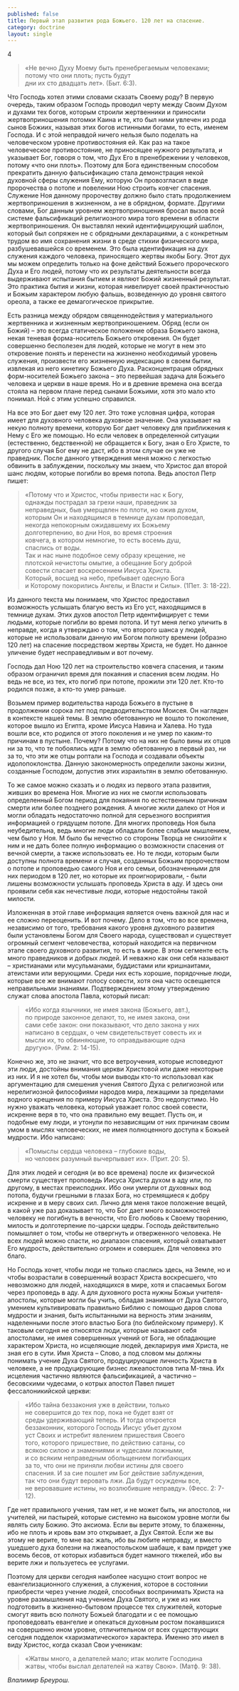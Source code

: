 ```yaml
---
published: false
title: Первый этап развития рода Божьего. 120 лет на спасение.
category: doctrine
layout: single
---
```

4

> «Не вечно Духу Моему быть пренебрегаемым человеками;  
> потому что они плоть; пусть будут  
> дни их сто двадцать лет». (Быт. 6:3).  

Что Господь хотел этими словами сказать Своему роду? В первую очередь, таким образом Господь проводил черту между Своим Духом и духами тех богов, которым строили жертвенники и приносили жертвоприношения потомки Каина и те, кто был ними увлечен из рода сынов Божиих, называя этих богов истинными богами, то есть, именем Господа. И с этой неправдой ничего нельзя было поделать на человеческом уровне противостояния ей. Как раз на такое человеческое противостояние, не приносящее нужного результата, и указывает Бог, говоря о том, что Дух Его в пренебрежении у человеков, потому «что они плоть». Поэтому для Бога единственным способом прекратить данную фальсификацию стала демонстрация некой духовной сферы служения Ему, которую Он провозгласил в виде пророчества о потопе и повелении Ною строить ковчег спасения. Служение Ноя данному пророчеству должно было стать продолжением жертвоприношения в жизненном, а не в обрядном, формате. Другими словами, Бог данным уровнем жертвоприношения бросал вызов всей системе фальсификаций религиозного мира того времени в области жертвоприношения. Он выставлял некий идентифицирующий шаблон, который был сопряжен не с обрядными декларациями, а с конкретным трудом во имя сохранения жизни в среде стихии физического мира, разбушевавшейся со временем. Это была идентификация на дух служения каждого человека, приносящего жертвы якобы Богу. Этот дух мы можем определить только на фоне действий Божьего пророческого Духа и Его людей, потому что их результаты деятельности всегда выдерживают испытания бытием и являют Божий жизненный результат. Это практика бытия и жизни, которая нивелирует своей практичностью и Божьим характером любую фальшь, возведенную до уровня святого ореола, а также ее демагогическое прикрытие.

Есть разница между обрядом священнодействия у материального жертвенника и жизненным жертвоприношением. Обряд (если он Божий) – это всегда статическое положение образа Божьего закона, некая теневая форма-носитель Божьего откровения. Он будет совершенно бесполезен для людей, которые не могут в нем это откровение понять и перенести на жизненно необходимый уровень служения, произвести его жизненную индексацию в своем бытии, извлекая из него кинетику Божьего Духа. Расконцентрация обрядных форм-носителей Божьего закона – это первейшая задача для Божьего человека и церкви в наше время. Но и в древние времена она всегда стояла на первом плане перед сынами Божьими, хотя это мало кто понимал. Ной с этим успешно справился.

На все это Бог дает ему 120 лет. Это тоже условная цифра, которая имеет для духовного человека духовное значение. Она указывает на некую полноту времени, которую Бог дает человеку для приближения к Нему с Его же помощью. Но если человек в определенной ситуации (естественно, бедственной) не обращается к Богу, зная о Его Христе, то другого случая Бог ему не даст, ибо в этом случае он уже не праведник. После данного утверждения меня можно с легкостью обвинить в заблуждении, поскольку мы знаем, что Христос дал второй шанс людям, которые погибли во время потопа. Ведь апостол Петр пишет:

> «Потому что и Христос, чтобы привести нас к Богу,  
> однажды пострадал за грехи наши, праведник за  
> неправедных, быв умерщвлен по плоти, но ожив духом,  
> которым Он и находящимся в темнице духам проповедал,  
> некогда непокорным ожидавшему их Божьему  
> долготерпению, во дни Ноя, во время строения  
> ковчега, в котором немногие, то есть восемь душ,  
> спаслись от воды.  
> Так и нас ныне подобное сему образу крещение, не  
> плотской нечистоты омытие, а обещание Богу доброй  
> совести спасает воскресением Иисуса Христа.  
> Который, восшед на небо, пребывает одесную Бога  
> и Которому покорились Ангелы, и Власти и Силы». (1Пет. 3: 18-22).  

Из данного текста мы понимаем, что Христос предоставил возможность услышать благую весть из Его уст, находящимся в темнице духам. Этих духов апостол Петр идентифицирует с теми людьми, которые погибли во время потопа. И тут меня легко уличить в неправде, когда я утверждаю о том, что второго шанса у людей, которые не использовали данную им Богом полноту времени (образно 120 лет) на спасение посредством жертвы Христа, не будет. Но данное уличение будет несправедливым и вот почему.

Господь дал Ною 120 лет на строительство ковчега спасения, и таким образом ограничил время для покаяния и спасения всем людям. Но ведь не все, из тех, кто погиб при потопе, прожили эти 120 лет. Кто-то родился позже, а кто-то умер раньше.

Возьмем пример водительства народа Божьего в пустыне в продолжении сорока лет под предводительством Моисея. Он нагляден в контексте нашей темы. В землю обетованную не вошло то поколение, которое вышло из Египта, кроме Иисуса Навина и Халева. Но туда вошли все, кто родился от этого поколения и не умер по каким-то причинам в пустыне. Почему? Потому что на них не было вины их отцов ни за то, что те побоялись идти в землю обетованную в первый раз, ни за то, что эти же отцы роптали на Господа и создавали объекты идолопоклонства. Данную закономерность определили законы жизни, созданные Господом, допустив этих израильтян в землю обетованную.

То же самое можно сказать и о людях из первого этапа развития, живших во времена Ноя. Многие из них не смогли использовать определенный Богом период для покаяния по естественным причинам смерти или более позднего рождения. А многие жили далеко от Ноя и могли обладать недостаточно полной для серьезного восприятия информацией о грядущем потопе. Для многих проповедь Ноя была неубедительна, ведь многие люди обладали более слабым мышлением, чем было у Ноя. М было бы нечестно со стороны Творца не снизойти к ним и не дать более полную информацию о возможности спасения от вечной смерти, а также использовать ее. Но те люди, которым были доступны полнота времени и случая, созданных Божьим пророчеством о потопе и проповедью самого Ноя и его семьи, обозначенными для них периодом в 120 лет, но которые их проигнорировали, - были лишены возможности услышать проповедь Христа в аду. И здесь они проявили себя как нечестивые люди, которые недостойны такой милости.

Изложенная в этой главе информация является очень важной для нас и ее сложно переоценить. И вот почему. Дело в том, что во все времена, независимо от того, требования какого уровня духовного развития были установлены Богом для Своего народа, существовал и существует огромный сегмент человечества, который находится на первичном этапе своего духовного развития, то есть в мире. В этом сегменте есть много праведников и добрых людей. И неважно как они себя называют – христианами или мусульманами, буддистами или кришнаитами, атеистами или верующими. Среди них есть хорошие, порядочные люди, которые все же внимают голосу совести, хотя она часто освещается неправильными знаниями. Подтверждением этому утверждению служат слова апостола Павла, который писал:

> «Ибо когда язычники, не имея закона (Божьего, авт.),  
> по природе законное делают, то, не имея закона, они  
> сами себе закон: они показывают, что дело закона у них  
> написано в сердцах, о чем свидетельствует совесть их и  
> мысли их, то обвиняющие, то оправдывающие одна  
> другую». (Рим. 2: 14-15).  

Конечно же, это не значит, что все ветроучения, которые исповедуют эти люди, достойны внимания церкви Христовой или даже некоторые из них. И я не хотел бы, чтобы мои выводы кто-то использовал как аргументацию для смешения учения Святого Духа с религиозной или нерелигиозной философиями народов мира, лежащими за пределами водного крещения по примеру Иисуса Христа. Это недопустимо. Но нужно уважать человека, который уважает голос своей совести, искренне веря в то, что она правильно ему вещает. Пусть он, и подобные ему люди, и утонули по независящим от них причинам своим умом в мыслях человеческих, не имея полноценного доступа к Божьей мудрости. Ибо написано:

> «Помыслы сердца человека – глубокие воды,  
> но человек разумный вычерпывает их». (Прит. 20: 5).  

Для этих людей и сегодня (и во все времена) после их физической смерти существует проповедь Иисуса Христа духом в аду или, по другому, в местах преисподних. Ибо они умерли от духовных вод потопа, будучи грешными в глазах Бога, но стремящиеся к добру искренне и в меру своих сил. Лично для меня такое положение вещей, в какой уже раз доказывает то, что Бог дает много возможностей человеку не погибнуть в вечности, что Его любовь к Своему творению, милость и долготерпение по-царски щедры. Господь действительно помышляет о том, чтобы не отвергнуть и отверженного человека. Не всех людей можно спасти, но диапазон спасения, который охватывает Его мудрость, действительно огромен и совершен. Для человека это благо.

Но Господь хочет, чтобы люди не только спаслись здесь, на Земле, но и чтобы возрастали в совершенный возраст Христа воскресшего, что невозможно для людей, находящихся в мире, хотя и спасаемых Богом через проповедь в аду. А для духовного роста нужны Божьи учителя-апостолы, которые могли бы учить, обладая знаниями от Духа Святого, умением культивировать правильно Библию с помощью даров слова мудрости и знания, быть испытанными на верность этим знаниям, наделенными после этого властью Бога (по библейскому примеру). К таковым сегодня не относятся люди, которые называют себя апостолами, не имея совершенных учений от Бога, не обладающие характером Христа, но исцеляющие людей, декларируя имя Христа, не зная его в сути. Имя Христа – Слово, а под словом мы должны понимать учение Духа Святого, продуцирующие личность Христа в человеке, а не продуцирующие бизнес лжеапостолов типа М-тяна. Их исцеления частично являются фальсификацией, а частично – бесовскими чудесами, о котрых апостол Павел пишет фессалоникийской церкви:

> «Ибо тайна беззакония уже в действии, только  
> не совершится до тех пор, пока не будет взят от  
> среды удерживающий теперь. И тогда откроется  
> беззаконник, которого Господь Иисус убьет духом  
> уст Своих и истребит явлением пришествия Своего  
> того, которого пришествие, по действию сатаны, со  
> всякою силою и знамениями и чудесами ложными,  
> и со всяким неправедным обольщением погибающих  
> за то, что они не приняли любви истины для своего  
> спасения. И за сие пошлет им Бог действие заблуждения,  
> так что они будут веровать лжи. Да будут осуждены все,  
> не веровавшие истины, но возлюбившие неправду». (Фесс. 2: 7-12).  

Где нет правильного учения, там нет, и не может быть, ни апостолов, ни учителей, ни пастырей, которые системно на высоком уровне могли бы являть силу Божию. Это аксиома. Если вы верите этому, то блаженны, ибо не плоть и кровь вам это открывает, а Дух Святой. Если же вы этому не верите, то мне вас жаль, ибо вы любите неправду, и вместо ушедшего духа болезни на лжеапостольском шабаше, к вам придет уже восемь бесов, от которых избавиться будет намного тяжелей, ибо вы верите лжи и пользуетесь ее услугами.

Поэтому для церкви сегодня наиболее насущно стоит вопрос не евангелизационного служения, а служения, которое в состоянии приобрести через учение людей, способных воспринимать Христа на уровне размышления над учением Духа Святого, и уже из них подготовить в жизненно-бытовом процессе тех служителей, которые смогут явить всю полноту Божьей благодати и с ее помощью проповедовать евангелие и опекаться духовным ростом покаявшихся на совершенно ином уровне, отличительном от всех существующих сегодня подделок «харизматического» характера. Именно это имел в виду Христос, когда сказал Свои ученикам:

> «Жатвы много, а делателей мало; итак молите Господина  
> жатвы, чтобы выслал делателей на жатву Свою». (Матф. 9: 38).  

*Влалимир Бреурош.*